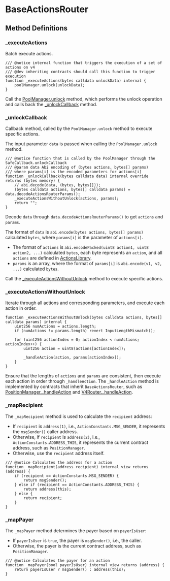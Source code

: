 # BaseActionsRouter

## Method Definitions

### _executeActions

Batch execute actions.

```solidity
/// @notice internal function that triggers the execution of a set of actions on v4
/// @dev inheriting contracts should call this function to trigger execution
function _executeActions(bytes calldata unlockData) internal {
    poolManager.unlock(unlockData);
}
```

Call the [PoolManager.unlock](../../v4-core/en/PoolManager.md#unlock) method, which performs the unlock operation and calls back the [_unlockCallback](#_unlockcallback) method.

### _unlockCallback

Callback method, called by the `PoolManager.unlock` method to execute specific actions.

The input parameter `data` is passed when calling the `PoolManager.unlock` method.

```solidity
/// @notice function that is called by the PoolManager through the SafeCallback.unlockCallback
/// @param data Abi encoding of (bytes actions, bytes[] params)
/// where params[i] is the encoded parameters for actions[i]
function _unlockCallback(bytes calldata data) internal override returns (bytes memory) {
    // abi.decode(data, (bytes, bytes[]));
    (bytes calldata actions, bytes[] calldata params) = data.decodeActionsRouterParams();
    _executeActionsWithoutUnlock(actions, params);
    return "";
}
```

Decode `data` through `data.decodeActionsRouterParams()` to get `actions` and `params`.

The format of `data` is `abi.encode(bytes actions, bytes[] params)` calculated `bytes`, where `params[i]` is the parameter of `actions[i]`.

* The format of `actions` is `abi.encodePacked(uint8 action1, uint8 action2, ...)` calculated `bytes`, each byte represents an `action`, and all `actions` are defined in [ActionsLibrary](./ActionsLibrary.md).
* `params` is an array, where the format of `params[i]` is `abi.encode(v1, v2, ...)` calculated `bytes`.

Call the [_executeActionsWithoutUnlock](#_executeactionswithoutunlock) method to execute specific actions.

### _executeActionsWithoutUnlock

Iterate through all actions and corresponding parameters, and execute each action in order.

```solidity
function _executeActionsWithoutUnlock(bytes calldata actions, bytes[] calldata params) internal {
    uint256 numActions = actions.length;
    if (numActions != params.length) revert InputLengthMismatch();

    for (uint256 actionIndex = 0; actionIndex < numActions; actionIndex++) {
        uint256 action = uint8(actions[actionIndex]);

        _handleAction(action, params[actionIndex]);
    }
}
```

Ensure that the lengths of `actions` and `params` are consistent, then execute each action in order through `_handleAction`. The `_handleAction` method is implemented by contracts that inherit `BaseActionsRouter`, such as [PositionManager._handleAction](./PositionManager.md#_handleaction) and [V4Router._handleAction](./V4Router.md#_handleaction).

### _mapRecipient

The `_mapRecipient` method is used to calculate the `recipient` address:

* If `recipient` is `address(1)`, i.e., `ActionConstants.MSG_SENDER`, it represents the `msgSender()` caller address.
* Otherwise, if `recipient` is `address(2)`, i.e., `ActionConstants.ADDRESS_THIS`, it represents the current contract address, such as `PositionManager`.
* Otherwise, use the `recipient` address itself.

```solidity
/// @notice Calculates the address for a action
function _mapRecipient(address recipient) internal view returns (address) {
    if (recipient == ActionConstants.MSG_SENDER) {
        return msgSender();
    } else if (recipient == ActionConstants.ADDRESS_THIS) {
        return address(this);
    } else {
        return recipient;
    }
}
```

### _mapPayer

The `_mapPayer` method determines the payer based on `payerIsUser`:

* If `payerIsUser` is `true`, the payer is `msgSender()`, i.e., the caller.
* Otherwise, the payer is the current contract address, such as `PositionManager`.

```solidity
/// @notice Calculates the payer for an action
function _mapPayer(bool payerIsUser) internal view returns (address) {
    return payerIsUser ? msgSender() : address(this);
}
```

